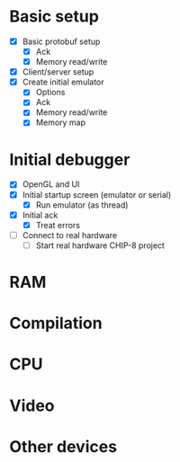# Basic setup

- [x] Basic protobuf setup
  - [x] Ack
  - [x] Memory read/write
- [x] Client/server setup
- [x] Create initial emulator
  - [x] Options
  - [x] Ack
  - [x] Memory read/write
  - [x] Memory map

# Initial debugger

- [x] OpenGL and UI
- [x] Initial startup screen (emulator or serial)
  - [x] Run emulator (as thread)
- [x] Initial ack
  - [x] Treat errors
- [ ] Connect to real hardware
  - [ ] Start real hardware CHIP-8 project

# RAM

# Compilation

# CPU

# Video

# Other devices